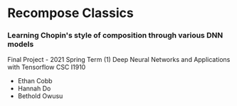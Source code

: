 # Recompose Classics

### Learning Chopin's style of composition through various DNN models

Final Project - 2021 Spring Term (1) Deep Neural Networks and Applications with Tensorflow CSC I1910


- Ethan Cobb
- Hannah Do
- Bethold Owusu
